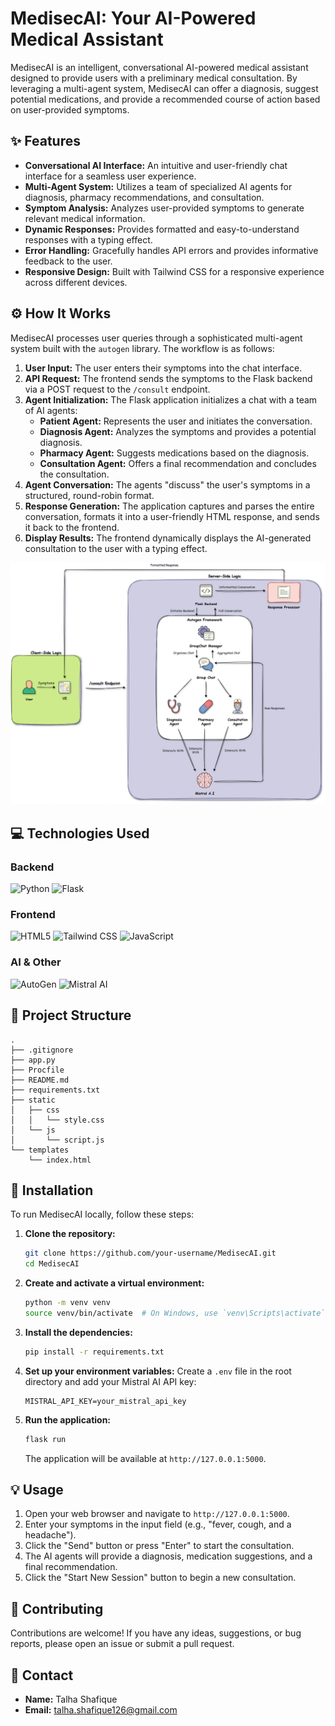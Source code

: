 # MedisecAI: Your AI-Powered Medical Assistant

MedisecAI is an intelligent, conversational AI-powered medical assistant designed to provide users with a preliminary medical consultation. By leveraging a multi-agent system, MedisecAI can offer a diagnosis, suggest potential medications, and provide a recommended course of action based on user-provided symptoms.

## ✨ Features

- **Conversational AI Interface:** An intuitive and user-friendly chat interface for a seamless user experience.
- **Multi-Agent System:** Utilizes a team of specialized AI agents for diagnosis, pharmacy recommendations, and consultation.
- **Symptom Analysis:**  Analyzes user-provided symptoms to generate relevant medical information.
- **Dynamic Responses:** Provides formatted and easy-to-understand responses with a typing effect.
- **Error Handling:** Gracefully handles API errors and provides informative feedback to the user.
- **Responsive Design:** Built with Tailwind CSS for a responsive experience across different devices.

## ⚙️ How It Works

MedisecAI processes user queries through a sophisticated multi-agent system built with the `autogen` library. The workflow is as follows:

1.  **User Input:** The user enters their symptoms into the chat interface.
2.  **API Request:** The frontend sends the symptoms to the Flask backend via a POST request to the `/consult` endpoint.
3.  **Agent Initialization:** The Flask application initializes a chat with a team of AI agents:
    *   **Patient Agent:** Represents the user and initiates the conversation.
    *   **Diagnosis Agent:** Analyzes the symptoms and provides a potential diagnosis.
    *   **Pharmacy Agent:** Suggests medications based on the diagnosis.
    *   **Consultation Agent:** Offers a final recommendation and concludes the consultation.
4.  **Agent Conversation:** The agents "discuss" the user's symptoms in a structured, round-robin format.
5.  **Response Generation:** The application captures and parses the entire conversation, formats it into a user-friendly HTML response, and sends it back to the frontend.
6.  **Display Results:** The frontend dynamically displays the AI-generated consultation to the user with a typing effect.

<p align="center">
  <img src="Assets/Diagram.png" alt="Workflow Diagram">
</p>

## 💻 Technologies Used

### Backend
![Python](https://img.shields.io/badge/Python-3776AB?style=for-the-badge&logo=python&logoColor=white)
![Flask](https://img.shields.io/badge/Flask-000000?style=for-the-badge&logo=flask&logoColor=white)

### Frontend
![HTML5](https://img.shields.io/badge/HTML5-E34F26?style=for-the-badge&logo=html5&logoColor=white)
![Tailwind CSS](https://img.shields.io/badge/Tailwind_CSS-38B2AC?style=for-the-badge&logo=tailwind-css&logoColor=white)
![JavaScript](https://img.shields.io/badge/JavaScript-F7DF1E?style=for-the-badge&logo=javascript&logoColor=black)

### AI & Other
![AutoGen](https://img.shields.io/badge/AutoGen-4169E1?style=for-the-badge&logo=microsoft&logoColor=white)
![Mistral AI](https://img.shields.io/badge/Mistral_AI-FF8C00?style=for-the-badge&logo=mistral-ai&logoColor=white)


## 📁 Project Structure

```
.
├── .gitignore
├── app.py
├── Procfile
├── README.md
├── requirements.txt
├── static
│   ├── css
│   │   └── style.css
│   └── js
│       └── script.js
└── templates
    └── index.html
```

## 🚀 Installation

To run MedisecAI locally, follow these steps:

1.  **Clone the repository:**
    ```bash
    git clone https://github.com/your-username/MedisecAI.git
    cd MedisecAI
    ```

2.  **Create and activate a virtual environment:**
    ```bash
    python -m venv venv
    source venv/bin/activate  # On Windows, use `venv\Scripts\activate`
    ```

3.  **Install the dependencies:**
    ```bash
    pip install -r requirements.txt
    ```

4.  **Set up your environment variables:**
    Create a `.env` file in the root directory and add your Mistral AI API key:
    ```
    MISTRAL_API_KEY=your_mistral_api_key
    ```

5.  **Run the application:**
    ```bash
    flask run
    ```
    The application will be available at `http://127.0.0.1:5000`.

## 💡 Usage

1.  Open your web browser and navigate to `http://127.0.0.1:5000`.
2.  Enter your symptoms in the input field (e.g., "fever, cough, and a headache").
3.  Click the "Send" button or press "Enter" to start the consultation.
4.  The AI agents will provide a diagnosis, medication suggestions, and a final recommendation.
5.  Click the "Start New Session" button to begin a new consultation.

## 👋 Contributing

Contributions are welcome! If you have any ideas, suggestions, or bug reports, please open an issue or submit a pull request.

## 📧 Contact

- **Name:** Talha Shafique
- **Email:** talha.shafique126@gmail.com
